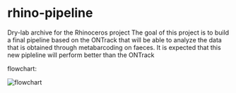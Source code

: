# rhino-pipeline
Dry-lab archive for the Rhinoceros project
The goal of this project is to build a final pipeline based on the ONTrack that will be able to analyze the data that is obtained through metabarcoding on faeces. It is expected that this new pipleline will perform better than the ONTrack

flowchart:


![flowchart](https://user-images.githubusercontent.com/80257780/110318682-14b16680-800e-11eb-9ee4-73b5e761f367.png)
